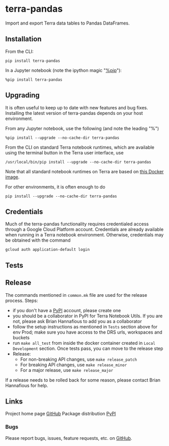 # terra-pandas
Import and export Terra data tables to Pandas DataFrames.

## Installation

From the CLI:
```
pip install terra-pandas
```

In a Jupyter notebook (note the ipython magic "[%pip](https://ipython.readthedocs.io/en/stable/interactive/magics.html#magic-pip)"):
```
%pip install terra-pandas
```

## Upgrading

It is often useful to keep up to date with new features and bug fixes. Installing the latest version of
terra-pandas depends on your host environment.

From any Jupyter notebook, use the following (and note the leading "%")
```
%pip install --upgrade --no-cache-dir terra-pandas
```

From the CLI on standard Terra notebook runtimes, which are available using the terminal button in the Terra user
interface, use
```
/usr/local/bin/pip install --upgrade --no-cache-dir terra-pandas
```
Note that all standard notebook runtimes on Terra are based on
[this Docker image](https://github.com/databiosphere/terra-docker#terra-base-images).

For other environments, it is often enough to do
```
pip install --upgrade --no-cache-dir terra-pandas
```

## Credentials
Much of the terra-pandas functionality requires credentialed access through a Google Cloud Platform account.
Credentials are already available when running in a Terra notebook environment. Otherwise, credentials may be obtained
with the command
```
gcloud auth application-default login
```

## Tests

## Release
The commands mentioned in `common.mk` file are used for the release process.
Steps:
- if you don't have a [PyPI](https://pypi.org/) account, please create one
- you should be a collaborator in PyPI for Terra Notebook Utils. If you are not, please ask Brian Hannafious to add
you as a collaborator
- follow the setup instructions as mentioned in `Tests` section above for env Prod; make sure you have access
to the DRS urls, workspaces and buckets
- run `make all_test` from inside the docker container created in `Local Development` section.
Once tests pass, you can move to the release step
- Release:
    - For non-breaking API changes, use `make release_patch`
    - For breaking API changes, use `make release_minor`
    - For a major release, use `make release_major`

If a release needs to be rolled back for some reason, please contact Brian Hannafious for help.

## Links
Project home page [GitHub](https://github.com/DataBiosphere/terra-pandas)
Package distribution [PyPI](https://pypi.org/project/terra-pandas)

### Bugs
Please report bugs, issues, feature requests, etc. on [GitHub](https://github.com/DataBiosphere/terra-pandas).
